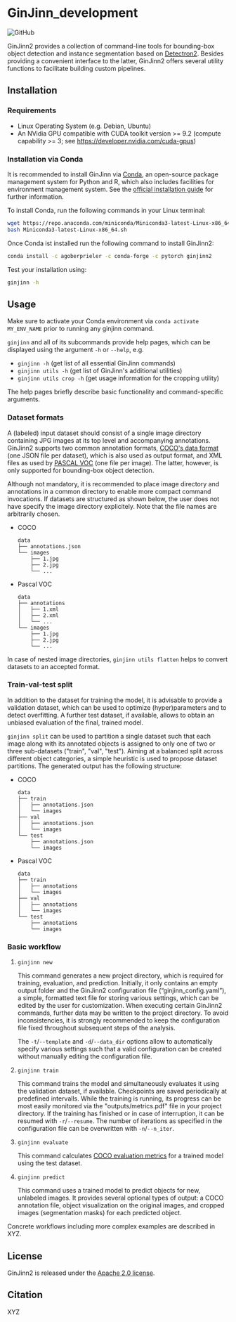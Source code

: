 # GinJinn_development

![GitHub](https://img.shields.io/github/license/agoberprieler/ginjinn_development)

GinJinn2 provides a collection of command-line tools for bounding-box object detection and instance segmentation based on [Detectron2](https://github.com/facebookresearch/detectron2).
Besides providing a convenient interface to the latter, GinJinn2 offers several utility functions to facilitate building custom pipelines.

## Installation
### Requirements
- Linux Operating System (e.g. Debian, Ubuntu)
- An NVidia GPU compatible with CUDA toolkit version >= 9.2 (compute capability >= 3; see https://developer.nvidia.com/cuda-gpus)

### Installation via Conda
It is recommended to install GinJinn via [Conda](https://docs.conda.io/en/latest/), an open-source package management system for Python and R, which also includes facilities for environment management system. See the [official installation guide](https://conda.io/projects/conda/en/latest/user-guide/install/linux.html) for further information.

To install Conda, run the following commands in your Linux terminal:
```bash
wget https://repo.anaconda.com/miniconda/Miniconda3-latest-Linux-x86_64.sh
bash Miniconda3-latest-Linux-x86_64.sh
```

Once Conda ist installed run the following command to install GinJinn2:
```bash
conda install -c agoberprieler -c conda-forge -c pytorch ginjinn2
```

Test your installation using:
```bash
ginjinn -h
```

## Usage
Make sure to activate your Conda environment via `conda activate MY_ENV_NAME` prior to running any ginjinn command.


`ginjinn` and all of its subcommands provide help pages, which can be displayed using the argument `-h` or `--help`, e.g.

- `ginjinn -h` (get list of all essential GinJinn commands)
- `ginjinn utils -h` (get list of GinJinn's additional utilities)
- `ginjinn utils crop -h` (get usage information for the cropping utility)

The help pages briefly describe basic functionality and command-specific arguments.


### Dataset formats

A (labeled) input dataset should consist of a single image directory containing JPG images at its top level and accompanying annotations. GinJinn2 supports two common annotation formats, [COCO's data format](https://cocodataset.org/#format-data) (one JSON file per dataset), which is also used as output format, and XML files as used by [PASCAL VOC](http://host.robots.ox.ac.uk/pascal/VOC/) (one file per image). The latter, however, is only supported for bounding-box object detection.

Although not mandatory, it is recommended to place image directory and annotations in a common directory to enable more compact command invocations. If datasets are structured as shown below, the user does not have specify the image directory explicitely. Note that the file names are arbitrarily chosen.

- COCO

  ```
  data
  ├── annotations.json
  └── images
      ├── 1.jpg
      ├── 2.jpg
      └── ...
  ```

- Pascal VOC

  ```
  data
  ├── annotations
  │   ├── 1.xml
  │   ├── 2.xml
  │   └── ...
  └── images
      ├── 1.jpg
      ├── 2.jpg
      └── ...
  ```

In case of nested image directories, `ginjinn utils flatten` helps to convert datasets to an accepted format.

### Train-val-test split
In addition to the dataset for training the model, it is advisable to provide a validation dataset, which can be used to optimize (hyper)parameters and to detect overfitting. A further test dataset, if available, allows to obtain an unbiased evaluation of the final, trained model.

`ginjinn split` can be used to partition a single dataset such that each image along with its annotated objects is assigned to only one of two or three sub-datasets ("train", "val", "test"). Aiming at a balanced split across different object categories, a simple heuristic is used to propose dataset partitions. The generated output has the following structure:

- COCO

  ```
  data
  ├── train
  │   ├── annotations.json
  │   └── images
  ├── val
  │   ├── annotations.json
  │   └── images
  └── test
      ├── annotations.json
      └── images
  ```

- Pascal VOC

  ```
  data
  ├── train
  │   ├── annotations
  │   └── images
  ├── val
  │   ├── annotations
  │   └── images
  └── test
      ├── annotations
      └── images
  ```

### Basic workflow

1. `ginjinn new`

	This command generates a new project directory, which is required for training, evaluation, and prediction. Initially, it only contains an empty output folder and the GinJinn2 configuration file (“ginjinn_config.yaml”), a simple, formatted text file for storing various settings, which can be edited by the user for customization. When executing certain GinJinn2 commands, further data may be written to the project directory. To avoid inconsistencies, it is strongly recommended to keep the configuration file fixed throughout subsequent steps of the analysis.

    The `-t`/`--template` and `-d`/`--data_dir` options allow to automatically specify various settings such that a valid configuration can be created without manually editing the configuration file.

2. `ginjinn train`

    This command trains the model and simultaneously evaluates it using the validation dataset, if available. Checkpoints are saved periodically at predefined intervalls. While the training is running, its progress can be most easily monitored via the "outputs/metrics.pdf" file in your project directory.
  If the training has finished or in case of interruption, it can be resumed with `-r`/`--resume`. The number of iterations as specified in the configuration file can be overwritten with `-n`/`--n_iter`.

3. `ginjinn evaluate`

    This command calculates [COCO evaluation metrics](https://cocodataset.org/#detection-eval) for a trained model using the test dataset.

4. `ginjinn predict`

    This command uses a trained model to predict objects for new, unlabeled images. It provides several optional types of output: a COCO annotation file, object visualization on the original images, and cropped images (segmentation masks) for each predicted object.


Concrete workflows including more complex examples are described in XYZ.

## License

GinJinn2 is released under the [Apache 2.0 license](LICENSE).

## Citation

XYZ
